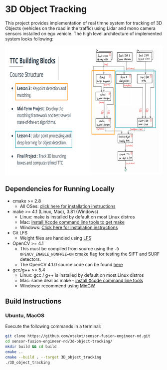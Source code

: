 # 3D Object Tracking

This project provides implementation of real timne system for tracking of 3D Objects (vehicles on the road in the traffic) using Lidar and mono camera sensors installed on ego vehicle. The high level architecture of implemented system looks following:

<img src="images/course_code_structure.png" width="779" height="414" />


## Dependencies for Running Locally
* cmake >= 2.8
  * All OSes: [click here for installation instructions](https://cmake.org/install/)
* make >= 4.1 (Linux, Mac), 3.81 (Windows)
  * Linux: make is installed by default on most Linux distros
  * Mac: [install Xcode command line tools to get make](https://developer.apple.com/xcode/features/)
  * Windows: [Click here for installation instructions](http://gnuwin32.sourceforge.net/packages/make.htm)
* Git LFS
  * Weight files are handled using [LFS](https://git-lfs.github.com/)
* OpenCV >= 4.1
  * This must be compiled from source using the `-D OPENCV_ENABLE_NONFREE=ON` cmake flag for testing the SIFT and SURF detectors.
  * The OpenCV 4.1.0 source code can be found [here](https://github.com/opencv/opencv/tree/4.1.0)
* gcc/g++ >= 5.4
  * Linux: gcc / g++ is installed by default on most Linux distros
  * Mac: same deal as make - [install Xcode command line tools](https://developer.apple.com/xcode/features/)
  * Windows: recommend using [MinGW](http://www.mingw.org/)

## Build Instructions

### Ubuntu, MacOS

   Execute the following commands in a terminal:

   ```sh
   git clone https://github.com/otakot/sensor-fusion-engineer-nd.git
   cd sensor-fusion-engineer-nd/3d-object-tracking/
   mkdir build && cd build
   cmake ..
   cmake --build . --target 3D_object_tracking
   ./3D_object_tracking
   ```
